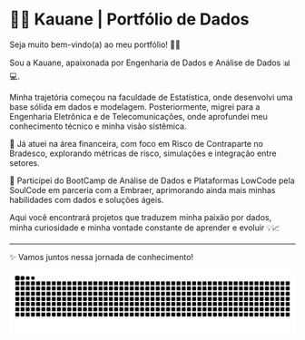 # 👩‍💻 Kauane | Portfólio de Dados

Seja muito bem-vindo(a) ao meu portfólio! 👋✨

Sou a Kauane, apaixonada por Engenharia de Dados e Análise de Dados 📊💻.

Minha trajetória começou na faculdade de Estatística, onde desenvolvi uma base sólida em dados e modelagem. Posteriormente, migrei para a Engenharia Eletrônica e de Telecomunicações, onde aprofundei meu conhecimento técnico e minha visão sistêmica.

🎯 Já atuei na área financeira, com foco em Risco de Contraparte no Bradesco, explorando métricas de risco, simulações e integração entre setores.

🚀 Participei do BootCamp de Análise de Dados e Plataformas LowCode pela SoulCode em parceria com a Embraer, aprimorando ainda mais minhas habilidades com dados e soluções ágeis.

Aqui você encontrará projetos que traduzem minha paixão por dados, minha curiosidade e minha vontade constante de aprender e evoluir 💡📈

---

✨ Vamos juntos nessa jornada de conhecimento!


<picture align="center">
  <source media="(prefers-color-scheme: dark)" srcset="https://raw.githubusercontent.com/KahPrisco/KahPrisco/output/github-contribution-grid-snake-dark.svg">
  <source media="(prefers-color-scheme: light)" srcset="https://raw.githubusercontent.com/KahPrisco/KahPrisco/output/github-contribution-grid-snake-dark.svg">
  <img align="center" alt="github contribution grid snake animation" src="https://raw.githubusercontent.com/KahPrisco/KahPrisco/output/github-contribution-grid-snake.svg">
</picture>



